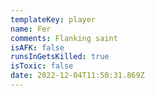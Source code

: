 ```yaml
---
templateKey: player
name: Fer
comments: Flanking saint
isAFK: false
runsInGetsKilled: true
isToxic: false
date: 2022-12-04T11:50:31.869Z
---
```

